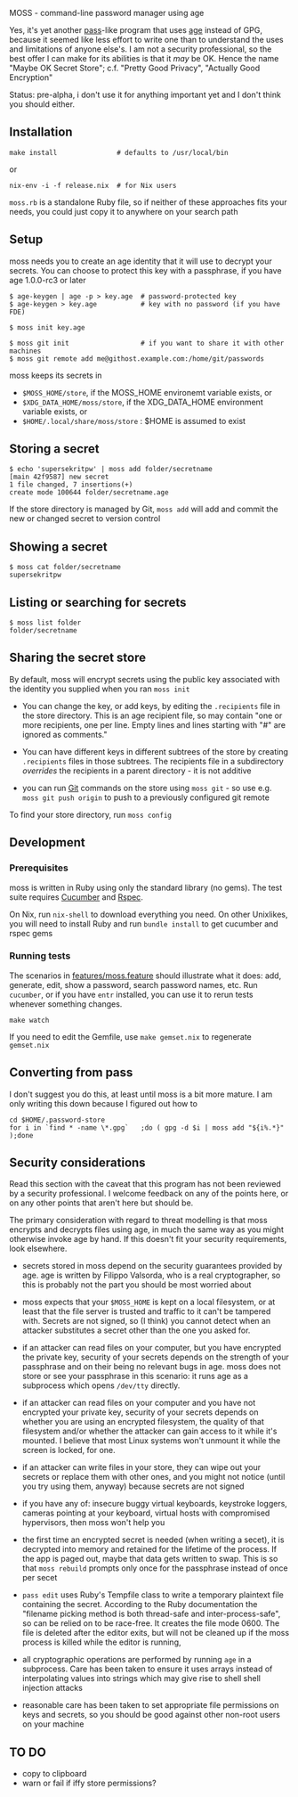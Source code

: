 MOSS - command-line password manager using age

Yes, it's yet another [pass](https://www.passwordstore.org/pass)-like
program that uses [age](https://github.com/FiloSottile/age) instead of
GPG, because it seemed like less effort to write one than to
understand the uses and limitations of anyone else's. I am not a
security professional, so the best offer I can make for its abilities
is that it *may* be OK. Hence the name "Maybe OK Secret Store"; c.f.
"Pretty Good Privacy", "Actually Good Encryption"

Status: pre-alpha, i don't use it for anything important yet and I
don't think you should either.

## Installation

    make install               # defaults to /usr/local/bin

or

    nix-env -i -f release.nix  # for Nix users

`moss.rb` is a standalone Ruby file, so if neither of these approaches fits your needs, you could just copy it to anywhere on your search path

## Setup

moss needs you to create an age identity that it will use to decrypt
your secrets. You can choose to protect this key with a passphrase, if
you have age 1.0.0-rc3 or later

    $ age-keygen | age -p > key.age  # password-protected key
    $ age-keygen > key.age           # key with no password (if you have FDE)

    $ moss init key.age

    $ moss git init                  # if you want to share it with other machines
    $ moss git remote add me@githost.example.com:/home/git/passwords

moss keeps its secrets in

* `$MOSS_HOME/store`, if the MOSS_HOME environemt variable exists, or
* `$XDG_DATA_HOME/moss/store`, if the XDG_DATA_HOME environment variable exists, or
* `$HOME/.local/share/moss/store` : $HOME is assumed to exist


## Storing a secret

    $ echo 'supersekritpw' | moss add folder/secretname
	[main 42f9587] new secret
	1 file changed, 7 insertions(+)
	create mode 100644 folder/secretname.age

If the store directory is managed by Git, `moss add` will add and
commit the new or changed secret to version control

## Showing a secret

    $ moss cat folder/secretname
    supersekritpw

## Listing or searching for secrets

    $ moss list folder
    folder/secretname

## Sharing the secret store

By default, moss will encrypt secrets using the public key associated
with the identity you supplied when you ran `moss init`

* You can change the key, or add keys, by editing the `.recipients`
file in the store directory. This is an age recipient file, so may
contain "one or more recipients, one per line. Empty lines and lines
starting with "#" are ignored as comments."

* You can have different keys in different subtrees of the store by
creating `.recipients` files in those subtrees. The recipients file in
a subdirectory *overrides* the recipients in a parent directory - it
is not additive

* you can run [Git](https://git-scm.com/) commands on the store using
`moss git` - so use e.g. `moss git push origin` to push to a
previously configured git remote

To find your store directory, run `moss config`


## Development

### Prerequisites

moss is written in Ruby using only the standard library (no gems).
The test suite requires
[Cucumber](https://cucumber.io/docs/installation/ruby/) and [Rspec](https://rspec.info/).

On Nix, run `nix-shell` to download everything you need.  On other
Unixlikes, you will need to install Ruby and run `bundle install` to
get cucumber and rspec gems


### Running tests

The scenarios in [features/moss.feature](features/moss.feature) should
illustrate what it does: add, generate, edit, show a password, search
password names, etc.  Run `cucumber`, or if you have `entr` installed,
you can use it to rerun tests whenever something changes.

    make watch

If you need to edit the Gemfile, use `make gemset.nix` to regenerate
`gemset.nix`


## Converting from pass

I don't suggest you do this, at least until moss is a bit more mature.  I am
only writing this down because I figured out how to

    cd $HOME/.password-store
    for i in `find * -name \*.gpg`   ;do ( gpg -d $i | moss add "${i%.*}" );done

## Security considerations

Read this section with the caveat that this program has not been
reviewed by a security professional. I welcome feedback on any of the
points here, or on any other points that aren't here but should be.

The primary consideration with regard to threat modelling is that
moss encrypts and decrypts files using age, in much the same way as
you might otherwise invoke age by hand. If this doesn't fit your
security requirements, look elsewhere.

* secrets stored in moss depend on the security guarantees provided by
  age. age is written by Filippo Valsorda, who is a real
  cryptographer, so this is probably not the part you should be most
  worried about

* moss expects that your `$MOSS_HOME` is kept on a local filesystem,
  or at least that the file server is trusted and traffic to it can't
  be tampered with. Secrets are not signed, so (I think) you cannot
  detect when an attacker substitutes a secret other than the one you
  asked for.

* if an attacker can read files on your computer, but you have
  encrypted the private key, security of your secrets depends on the
  strength of your passphrase and on their being no relevant bugs in age.
  moss does not store or see your passphrase in this scenario: it runs
  age as a subprocess which opens `/dev/tty` directly.

* if an attacker can read files on your computer and you have not
  encrypted your private key, security of your secrets depends on
  whether you are using an encrypted filesystem, the quality of that
  filesystem and/or whether the attacker can gain access to it while
  it's mounted. I believe that most Linux systems won't unmount it
  while the screen is locked, for one.

* if an attacker can write files in your store, they can wipe out your
  secrets or replace them with other ones, and you might not notice
  (until you try using them, anyway) because secrets are not signed

* if you have any of: insecure buggy virtual keyboards, keystroke
  loggers, cameras pointing at your keyboard, virtual hosts with
  compromised hypervisors, then moss won't help you

* the first time an encrypted secret is needed (when writing a secet),
  it is decrypted into memory and retained for the lifetime of the
  process. If the app is paged out, maybe that data gets written to
  swap.  This is so that `moss rebuild` prompts only once for the
  passphrase instead of once per secet

* `pass edit` uses Ruby's Tempfile class to write a temporary
  plaintext file containing the secret. According to the Ruby
  documentation the "filename picking method is both thread-safe and
  inter-process-safe", so can be relied on to be race-free. It creates
  the file mode 0600. The file is deleted after the editor exits, but
  will not be cleaned up if the moss process is killed while the
  editor is running,

* all cryptographic operations are performed by running `age` in a
  subprocess. Care has been taken to ensure it uses arrays instead
  of interpolating values into strings which may give rise to shell
  shell injection attacks

* reasonable care has been taken to set appropriate file permissions
  on keys and secrets, so you should be good against other non-root
  users on your machine


## TO DO

* copy to clipboard
* warn or fail if iffy store permissions?
